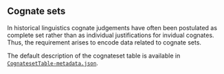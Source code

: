 ## Cognate sets

In historical linguistics cognate judgements have often been postulated as complete set
rather than as individual justifications for invidual cognates. Thus, the requirement arises to 
encode data related to cognate sets.

The default description of the cognateset table is available in 
[`CognatesetTable-metadata.json`](CognatesetTable-metadata.json).
